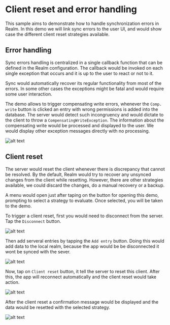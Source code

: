 # Client reset and error handling
This sample aims to demonstrate how to handle synchronization errors in Realm. In this demo we will link sync errors to the user UI, and would show case the different client reset strategies available.

## Error handling
Sync errors handling is centralized in a single callback function that can be defined in the Realm configuration. The callback would be invoked on each single exception that occurs and it is up to the user to react or not to it. 

Sync would automatically recover its regular functionality from most of the errors. In some other cases the exceptions might be fatal and would require some user interaction.

The demo allows to trigger compensating write errors, whenever the `Comp. write` button is clicked an entry with wrong permissions is added into the database. The server would detect such incongruency and would dictate to the client to throw a `CompensatingWriteException`. The information about the compensating write would be processed and displayed to the user. We would display other exception messages directly with no processing.

![alt text](compensating-write.png "Compensating write")

## Client reset
The server would reset the client whenever there is discrepancy that cannot be resolved. By the default, Realm would try to recover any unsynced changes from the client while resetting. However, there are other strategies available, we could discard the changes, do a manual recovery or a backup.

A menu would open just after taping on the button for opening this demo, prompting to select a strategy to evaluate. Once selected, you will be taken to the demo.

To trigger a client reset, first you would need to disconnect from the server. Tap the `Disconnect` button.

![alt text](step1.png "Step 1")

Then add serveral entries by tapping the `Add entry` button. Doing this would add data to the local realm, because the app would be be disconnected it wont be synced with the sever.

![alt text](step2.png "Step 2")

Now, tap on `Client reset` button, it tell the server to reset this client. After this, the app will reconnect automatically and the client reset would take action.

![alt text](step3.png "Step 3")

After the client reset a confirmation message would be displayed and the data would be resetted with the selected strategy.

![alt text](step4.png "Step 4")
